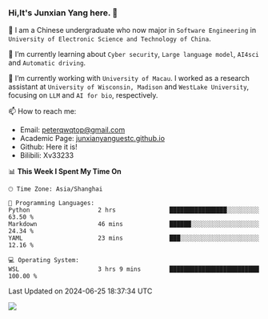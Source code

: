 ### Hi,It's Junxian Yang here. 👋

<!--
**Uestc-Young/Uestc-Young** is a ✨ _special_ ✨ repository because its `README.md` (this file) appears on your GitHub profile.

Here are some ideas to get you started:

- 🔭 I’m currently working on ...
- 🌱 I’m currently learning ...
- 👯 I’m looking to collaborate on ...
- 🤔 I’m looking for help with ...
- 💬 Ask me about ...
- 📫 How to reach me: ...
- 😄 Pronouns: ...
- ⚡ Fun fact: ...
-->
🎉 I am a Chinese undergraduate who now major in `Software Engineering` in `University of Electronic Science and Technology of China`.  
  
🌱 I’m currently learning about `Cyber security`, `Large language model`, `AI4sci` and `Automatic driving`.  

🔭 I’m currently working with `University of Macau`. I worked as a research assistant at `University of Wisconsin, Madison` and `WestLake University`, focusing on `LLM` and `AI for bio`, respectively.
  
📫 How to reach me: 
   - Email: peterqwqtop@gmail.com
   - Academic Page: [junxianyanguestc.github.io](https://junxianyanguestc.github.io/)
   - Github: Here it is!
   - Bilibili: Xv33233
     
<!--START_SECTION:waka-->
📊 **This Week I Spent My Time On** 

```text
🕑︎ Time Zone: Asia/Shanghai

💬 Programming Languages: 
Python                   2 hrs               ████████████████░░░░░░░░░   63.50 % 
Markdown                 46 mins             ██████░░░░░░░░░░░░░░░░░░░   24.34 % 
YAML                     23 mins             ███░░░░░░░░░░░░░░░░░░░░░░   12.16 % 

💻 Operating System: 
WSL                      3 hrs 9 mins        █████████████████████████   100.00 % 
```


 Last Updated on 2024-06-25 18:37:34 UTC
<!--END_SECTION:waka-->

![](https://visitor-badge.glitch.me/badge?page_id=Uestc-Young.readme)
